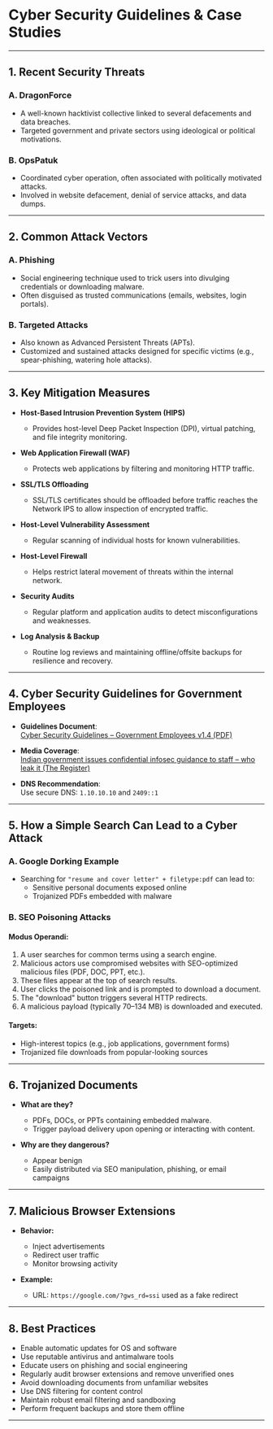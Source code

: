 # Cyber Security Guidelines & Case Studies

---

## 1. Recent Security Threats

### A. DragonForce
- A well-known hacktivist collective linked to several defacements and data breaches.
- Targeted government and private sectors using ideological or political motivations.

### B. OpsPatuk
- Coordinated cyber operation, often associated with politically motivated attacks.
- Involved in website defacement, denial of service attacks, and data dumps.

---

## 2. Common Attack Vectors

### A. Phishing
- Social engineering technique used to trick users into divulging credentials or downloading malware.
- Often disguised as trusted communications (emails, websites, login portals).

### B. Targeted Attacks
- Also known as Advanced Persistent Threats (APTs).
- Customized and sustained attacks designed for specific victims (e.g., spear-phishing, watering hole attacks).

---

## 3. Key Mitigation Measures

- **Host-Based Intrusion Prevention System (HIPS)**  
  - Provides host-level Deep Packet Inspection (DPI), virtual patching, and file integrity monitoring.

- **Web Application Firewall (WAF)**  
  - Protects web applications by filtering and monitoring HTTP traffic.

- **SSL/TLS Offloading**
  - SSL/TLS certificates should be offloaded before traffic reaches the Network IPS to allow inspection of encrypted traffic.

- **Host-Level Vulnerability Assessment**
  - Regular scanning of individual hosts for known vulnerabilities.

- **Host-Level Firewall**
  - Helps restrict lateral movement of threats within the internal network.

- **Security Audits**
  - Regular platform and application audits to detect misconfigurations and weaknesses.

- **Log Analysis & Backup**
  - Routine log reviews and maintaining offline/offsite backups for resilience and recovery.

---

## 4. Cyber Security Guidelines for Government Employees

- **Guidelines Document**:  
  [Cyber Security Guidelines – Government Employees v1.4 (PDF)](https://nia.nic.in/pdf/Cyber_Security_Guidelines_Government_Employees_Version_1.4.pdf)

- **Media Coverage**:  
  [Indian government issues confidential infosec guidance to staff – who leak it (The Register)](https://www.theregister.com/2022/06/20/indian_government_infosec_guidance_leaks/)

- **DNS Recommendation**:  
  Use secure DNS: `1.10.10.10` and `2409::1`

---

## 5. How a Simple Search Can Lead to a Cyber Attack

### A. Google Dorking Example
- Searching for `"resume and cover letter" + filetype:pdf` can lead to:
  - Sensitive personal documents exposed online
  - Trojanized PDFs embedded with malware

### B. SEO Poisoning Attacks

#### Modus Operandi:
1. A user searches for common terms using a search engine.
2. Malicious actors use compromised websites with SEO-optimized malicious files (PDF, DOC, PPT, etc.).
3. These files appear at the top of search results.
4. User clicks the poisoned link and is prompted to download a document.
5. The "download" button triggers several HTTP redirects.
6. A malicious payload (typically 70–134 MB) is downloaded and executed.

#### Targets:
- High-interest topics (e.g., job applications, government forms)
- Trojanized file downloads from popular-looking sources

---

## 6. Trojanized Documents

- **What are they?**
  - PDFs, DOCs, or PPTs containing embedded malware.
  - Trigger payload delivery upon opening or interacting with content.

- **Why are they dangerous?**
  - Appear benign
  - Easily distributed via SEO manipulation, phishing, or email campaigns

---

## 7. Malicious Browser Extensions

- **Behavior:**
  - Inject advertisements
  - Redirect user traffic
  - Monitor browsing activity

- **Example:**
  - URL: `https://google.com/?gws_rd=ssi` used as a fake redirect

---

## 8. Best Practices

- Enable automatic updates for OS and software
- Use reputable antivirus and antimalware tools
- Educate users on phishing and social engineering
- Regularly audit browser extensions and remove unverified ones
- Avoid downloading documents from unfamiliar websites
- Use DNS filtering for content control
- Maintain robust email filtering and sandboxing
- Perform frequent backups and store them offline

---
